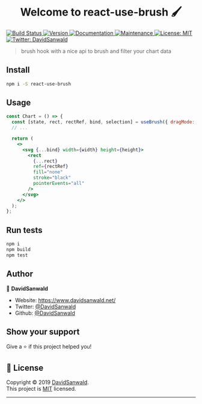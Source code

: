 <h1 align="center">Welcome to react-use-brush 🖌</h1>
<p>
  <a href="https://github.com/DavidSanwald/react-use-brush/workflows/build/badge.svg" target="_blank">
    <img alt="Build Status" src="https://github.com/DavidSanwald/react-use-brush/workflows/build/badge.svg">
  </a>
  <a href="https://www.npmjs.com/package/react-use-brush" target="_blank">
    <img alt="Version" src="https://img.shields.io/npm/v/react-use-brush.svg">
  </a>
  <a href="https://github.com/DavidSanwald/react-use-brush#readme" target="_blank">
    <img alt="Documentation" src="https://img.shields.io/badge/documentation-yes-brightgreen.svg" />
  </a>
  <a href="https://github.com/DavidSanwald/react-use-brush/graphs/commit-activity" target="_blank">
    <img alt="Maintenance" src="https://img.shields.io/badge/Maintained%3F-yes-green.svg" />
  </a>
  <a href="https://github.com/DavidSanwald/react-use-brush/blob/master/LICENSE" target="_blank">
    <img alt="License: MIT" src="https://img.shields.io/github/license/DavidSanwald/react-use-brush" />
  </a>
  <a href="https://twitter.com/DavidSanwald" target="_blank">
    <img alt="Twitter: DavidSanwald" src="https://img.shields.io/twitter/follow/DavidSanwald.svg?style=social" />
  </a>
</p>

> brush hook with a nice api to brush and filter your chart data

## Install

```sh
npm i -S react-use-brush
```

## Usage

```jsx
const Chart = () => {
  const [state, rect, rectRef, bind, selection] = useBrush({ dragMode: true });
  // ...

  return (
    <>
      <svg {...bind} width={width} height={height}>
        <rect
          {...rect}
          ref={rectRef}
          fill="none"
          stroke="black"
          pointerEvents="all"
        />
      </svg>
    </>
  );
};
```

## Run tests

```sh
npm i
npm build
npm test
```

## Author

👤 **DavidSanwald**

- Website: https://www.davidsanwald.net/
- Twitter: [@DavidSanwald](https://twitter.com/DavidSanwald)
- Github: [@DavidSanwald](https://github.com/DavidSanwald)

## Show your support

Give a ⭐️ if this project helped you!

## 📝 License

Copyright © 2019 [DavidSanwald](https://github.com/DavidSanwald).<br />
This project is [MIT](https://github.com/DavidSanwald/react-use-brush/blob/master/LICENSE) licensed.

---
